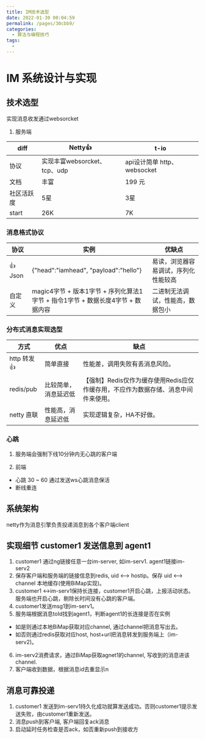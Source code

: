 ```yaml
---
title: IM技术选型
date: 2022-01-30 00:04:59
permalink: /pages/30cbb9/
categories:
  - 算法与编程技巧
tags:
  - 
---
```

# IM 系统设计与实现

## 技术选型

实现消息收发通过websorcket

1. 服务端

diff | Netty👍 | t-io
---|---|--- 
| 协议 | 实现丰富websorcket、tcp、udp | api设计简单 http、websocket
| 文档 | 丰富 | 199 元
| 社区活跃度 | 5星 | 3星
| start | 26K | 7K

### 消息格式协议

协议 | 实例 |优缺点
|---|---|---
| 👍 Json  | {"head":"iamhead", "payload":"hello"} | 易读，浏览器容易调试，序列化性能较高
| 自定义|magic4字节 + 版本1字节 + 序列化算法1字节 + 指令1字节 + 数据长度4字节 + 数据内容 | 二进制无法调试，性能高，数据包小


### 分布式消息实现选型

方式|优点|缺点
---|---|---
http 转发👍| 简单直接 | 性能差，调用失败有丢消息风险。
redis/pub| 比较简单，消息延迟低 |【强制】Redis仅作为缓存使用Redis应仅作缓存用，不应作为数据存储、消息中间件来使用。
netty 直联|性能高，消息延迟低|实现逻辑复杂，HA不好做。

### 心跳
1. 服务端会强制下线10分钟内无心跳的客户端

2. 前端
- 心跳 30 ~ 60 通过发送ws心跳消息保活
- 断线重连

## 系统架构

netty作为消息引擎负责投递消息到各个客户端client


## 实现细节 customer1 发送信息到 agent1
1. customer1 通过ng链接任意一台im-server, 如im-serv1. agent1链接im-serv2
2. 保存客户端和服务端的链接信息到redis, uid <--> hostip。保存 uid <--> channel 本地缓存(使用BiMap实现)。
3. customer1 <->im-serv1保持长连接，customer1开启心跳，上报活动状态。服务端也开启心跳，剔除长时间没有心跳的客户端。
4. customer1发送msg1到im-serv1。 
5. 服务端根据消息toId找到agent1，判断agent1的长连接是否在实例
- 如是则通过本地BiMap获取对应channel, 通过channel把消息写出去。
- 如否则通过redis获取对应host, host+url把消息转发到服务端上（im-serv2)。
6. im-serv2消费请求，通过BiMap获取agnet1的channel, 写收到的消息进该channel.
7. 客户端收到数据，根据消息id去重显示n

## 消息可靠投递

1. customer1 发送到im-serv1持久化成功就算发送成功。否则customer1提示发送失败，由customer1重新发送。
2. 消息push到客户端, 客户端回复ack消息
3. 启动延时任务检查是否ack，如否重新push到接收方

